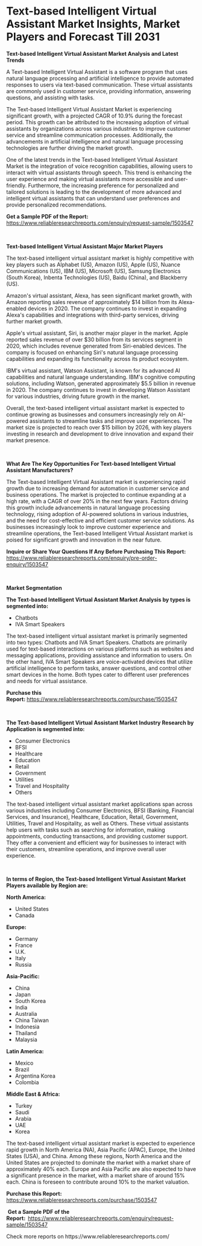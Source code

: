 <p><h1>Text-based Intelligent Virtual Assistant Market Insights, Market Players and Forecast Till 2031</h1></p><p><strong>Text-based Intelligent Virtual Assistant Market Analysis and Latest Trends</strong></p>
<p><p>A Text-based Intelligent Virtual Assistant is a software program that uses natural language processing and artificial intelligence to provide automated responses to users via text-based communication. These virtual assistants are commonly used in customer service, providing information, answering questions, and assisting with tasks.</p><p>The Text-based Intelligent Virtual Assistant Market is experiencing significant growth, with a projected CAGR of 10.9% during the forecast period. This growth can be attributed to the increasing adoption of virtual assistants by organizations across various industries to improve customer service and streamline communication processes. Additionally, the advancements in artificial intelligence and natural language processing technologies are further driving the market growth.</p><p>One of the latest trends in the Text-based Intelligent Virtual Assistant Market is the integration of voice recognition capabilities, allowing users to interact with virtual assistants through speech. This trend is enhancing the user experience and making virtual assistants more accessible and user-friendly. Furthermore, the increasing preference for personalized and tailored solutions is leading to the development of more advanced and intelligent virtual assistants that can understand user preferences and provide personalized recommendations.</p></p>
<p><strong>Get a Sample PDF of the Report:&nbsp;</strong> <a href="https://www.reliableresearchreports.com/enquiry/request-sample/1503547">https://www.reliableresearchreports.com/enquiry/request-sample/1503547</a></p>
<p>&nbsp;</p>
<p><strong>Text-based Intelligent Virtual Assistant Major Market Players</strong></p>
<p><p>The text-based intelligent virtual assistant market is highly competitive with key players such as Alphabet (US), Amazon (US), Apple (US), Nuance Communications (US), IBM (US), Microsoft (US), Samsung Electronics (South Korea), Inbenta Technologies (US), Baidu (China), and Blackberry (US).</p><p>Amazon's virtual assistant, Alexa, has seen significant market growth, with Amazon reporting sales revenue of approximately $14 billion from its Alexa-enabled devices in 2020. The company continues to invest in expanding Alexa's capabilities and integrations with third-party services, driving further market growth.</p><p>Apple's virtual assistant, Siri, is another major player in the market. Apple reported sales revenue of over $30 billion from its services segment in 2020, which includes revenue generated from Siri-enabled devices. The company is focused on enhancing Siri's natural language processing capabilities and expanding its functionality across its product ecosystem.</p><p>IBM's virtual assistant, Watson Assistant, is known for its advanced AI capabilities and natural language understanding. IBM's cognitive computing solutions, including Watson, generated approximately $5.5 billion in revenue in 2020. The company continues to invest in developing Watson Assistant for various industries, driving future growth in the market.</p><p>Overall, the text-based intelligent virtual assistant market is expected to continue growing as businesses and consumers increasingly rely on AI-powered assistants to streamline tasks and improve user experiences. The market size is projected to reach over $15 billion by 2026, with key players investing in research and development to drive innovation and expand their market presence.</p></p>
<p>&nbsp;</p>
<p><strong>What Are The Key Opportunities For Text-based Intelligent Virtual Assistant Manufacturers?</strong></p>
<p><p>The Text-based Intelligent Virtual Assistant market is experiencing rapid growth due to increasing demand for automation in customer service and business operations. The market is projected to continue expanding at a high rate, with a CAGR of over 20% in the next few years. Factors driving this growth include advancements in natural language processing technology, rising adoption of AI-powered solutions in various industries, and the need for cost-effective and efficient customer service solutions. As businesses increasingly look to improve customer experience and streamline operations, the Text-based Intelligent Virtual Assistant market is poised for significant growth and innovation in the near future.</p></p>
<p><strong>Inquire or Share Your Questions If Any Before Purchasing This Report:</strong> <a href="https://www.reliableresearchreports.com/enquiry/pre-order-enquiry/1503547">https://www.reliableresearchreports.com/enquiry/pre-order-enquiry/1503547</a></p>
<p>&nbsp;</p>
<p><strong>Market Segmentation</strong></p>
<p><strong>The Text-based Intelligent Virtual Assistant Market Analysis by types is segmented into:</strong></p>
<p><ul><li>Chatbots</li><li>IVA Smart Speakers</li></ul></p>
<p><p>The text-based intelligent virtual assistant market is primarily segmented into two types: Chatbots and IVA Smart Speakers. Chatbots are primarily used for text-based interactions on various platforms such as websites and messaging applications, providing assistance and information to users. On the other hand, IVA Smart Speakers are voice-activated devices that utilize artificial intelligence to perform tasks, answer questions, and control other smart devices in the home. Both types cater to different user preferences and needs for virtual assistance.</p></p>
<p><strong>Purchase this Report:&nbsp;</strong><a href="https://www.reliableresearchreports.com/purchase/1503547">https://www.reliableresearchreports.com/purchase/1503547</a></p>
<p>&nbsp;</p>
<p><strong>The Text-based Intelligent Virtual Assistant Market Industry Research by Application is segmented into:</strong></p>
<p><ul><li>Consumer Electronics</li><li>BFSI</li><li>Healthcare</li><li>Education</li><li>Retail</li><li>Government</li><li>Utilities</li><li>Travel and Hospitality</li><li>Others</li></ul></p>
<p><p>The text-based intelligent virtual assistant market applications span across various industries including Consumer Electronics, BFSI (Banking, Financial Services, and Insurance), Healthcare, Education, Retail, Government, Utilities, Travel and Hospitality, as well as Others. These virtual assistants help users with tasks such as searching for information, making appointments, conducting transactions, and providing customer support. They offer a convenient and efficient way for businesses to interact with their customers, streamline operations, and improve overall user experience.</p></p>
<p>&nbsp;</p>
<p><strong>In terms of Region, the Text-based Intelligent Virtual Assistant Market Players available by Region are:</strong></p>
<p>
    <p> <strong> North America: </strong>
        <ul>
            <li>United States</li>
            <li>Canada</li>
        </ul>
        </p> 
    <p> <strong> Europe: </strong>
        <ul>
            <li>Germany</li>
            <li>France</li>
            <li>U.K.</li>
            <li>Italy</li>
            <li>Russia</li>
        </ul>
        </p> 
    <p> <strong> Asia-Pacific: </strong>
        <ul>
            <li>China</li>
            <li>Japan</li>
            <li>South Korea</li>
            <li>India</li>
            <li>Australia</li>
            <li>China Taiwan</li>
            <li>Indonesia</li>
            <li>Thailand</li>
            <li>Malaysia</li>
        </ul>
        </p> 
    <p> <strong> Latin America: </strong>
        <ul>
            <li>Mexico</li>
            <li>Brazil</li>
            <li>Argentina Korea</li>
            <li>Colombia</li>
        </ul>
        </p> 
    <p> <strong> Middle East & Africa: </strong>
        <ul>
            <li>Turkey</li>
            <li>Saudi</li>
            <li>Arabia</li>
            <li>UAE</li>
            <li>Korea</li>
        </ul>
    </p>
    </p>
<p><p>The text-based intelligent virtual assistant market is expected to experience rapid growth in North America (NA), Asia Pacific (APAC), Europe, the United States (USA), and China. Among these regions, North America and the United States are projected to dominate the market with a market share of approximately 40% each. Europe and Asia Pacific are also expected to have a significant presence in the market, with a market share of around 15% each. China is foreseen to contribute around 10% to the market valuation.</p></p>
<p><strong>Purchase this Report: </strong><a href="https://www.reliableresearchreports.com/purchase/1503547">https://www.reliableresearchreports.com/purchase/1503547</a></p>
<p>&nbsp;<strong>Get a Sample PDF of the Report:&nbsp;&nbsp;</strong><a href="https://www.reliableresearchreports.com/enquiry/request-sample/1503547">https://www.reliableresearchreports.com/enquiry/request-sample/1503547</a></p>
<p><strong></strong></p>
<p>Check more reports on https://www.reliableresearchreports.com/</p>